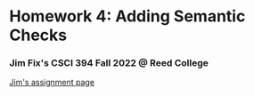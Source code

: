 # Homework 4: Adding Semantic Checks
### Jim Fix's CSCI 394 Fall 2022 @ Reed College

[Jim's assignment page](https://jimfix.github.io/csci394/chckpy.html)